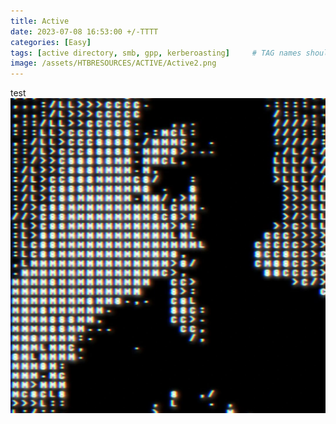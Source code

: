 ```yaml
---
title: Active
date: 2023-07-08 16:53:00 +/-TTTT
categories: [Easy]
tags: [active directory, smb, gpp, kerberoasting]     # TAG names should always be lowercase
image: /assets/HTBRESOURCES/ACTIVE/Active2.png
---
```

test
![test](/assets/profile1.jpg)